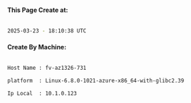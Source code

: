 
   
#### This Page Create at:

```bash

2025-03-23 - 18:10:38 UTC

```

#### Create By Machine:

```bash

Host Name : fv-az1326-731

platform  : Linux-6.8.0-1021-azure-x86_64-with-glibc2.39

Ip Local  : 10.1.0.123

```

